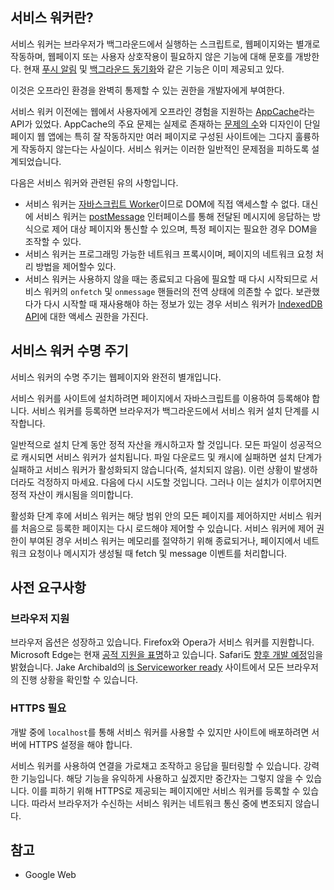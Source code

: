 ## 서비스 워커란?

서비스 워커는 브라우저가 백그라운드에서 실행하는 스크립트로, 웹페이지와는 별개로 작동하며, 웹페이지 또는 사용자 상호작용이 필요하지 않은 기능에 대해 문호를 개방한다. 현재 [푸시 알림](https://developers.google.com/web/updates/2015/03/push-notifications-on-the-open-web?hl=ko) 및 [백그라운드 동기화](https://developers.google.com/web/updates/2015/12/background-sync?hl=ko)와 같은 기능은 이미 제공되고 있다. 

이것은 오프라인 환경을 완벽히 통제할 수 있는 권한을 개발자에게 부여한다.

서비스 워커 이전에는 웹에서 사용자에게 오프라인 경험을 지원하는 [AppCache](https://www.html5rocks.com/en/tutorials/appcache/beginner/)라는 API가 있었다. AppCache의 주요 문제는 실제로 존재하는 [문제의 수](http://alistapart.com/article/application-cache-is-a-douchebag)와 디자인이 단일 페이지 웹 앱에는 특히 잘 작동하지만 여러 페이지로 구성된 사이트에는 그다지 훌륭하게 작동하지 않는다는 사실이다. 서비스 워커는 이러한 일반적인 문제점을 피하도록 설계되었습니다.

다음은 서비스 워커와 관련된 유의 사항입니다.

- 서비스 워커는 [자바스크립트 Worker](https://www.html5rocks.com/en/tutorials/workers/basics/)이므로 DOM에 직접 액세스할 수 없다. 대신에 서비스 워커는 [postMessage](https://html.spec.whatwg.org/multipage/workers.html#dom-worker-postmessage) 인터페이스를 통해 전달된 메시지에 응답하는 방식으로 제어 대상 페이지와 통신할 수 있으며, 특정 페이지는 필요한 경우 DOM을 조작할 수 있다.
- 서비스 워커는 프로그래밍 가능한 네트워크 프록시이며, 페이지의 네트워크 요청 처리 방법을 제어할수 있다.
- 서비스 워커는 사용하지 않을 때는 종료되고 다음에 필요할 때 다시 시작되므로 서비스 워커의 `onfetch` 및 `onmessage` 핸들러의 전역 상태에 의존할 수 없다. 보관했다가 다시 시작할 때 재사용해야 하는 정보가 있는 경우 서비스 워커가 [IndexedDB API](https://developer.mozilla.org/en-US/docs/Web/API/IndexedDB_API)에 대한 액세스 권한을 가진다.

## 서비스 워커 수명 주기

서비스 워커의 수명 주기는 웹페이지와 완전히 별개입니다.

서비스 워커를 사이트에 설치하려면 페이지에서 자바스크립트를 이용하여 등록해야 합니다. 서비스 워커를 등록하면 브라우저가 백그라운드에서 서비스 워커 설치 단계를 시작합니다.

일반적으로 설치 단계 동안 정적 자산을 캐시하고자 할 것입니다. 모든 파일이 성공적으로 캐시되면 서비스 워커가 설치됩니다. 파일 다운로드 및 캐시에 실패하면 설치 단계가 실패하고 서비스 워커가 활성화되지 않습니다(즉, 설치되지 않음). 이런 상황이 발생하더라도 걱정하지 마세요. 다음에 다시 시도할 것입니다. 그러나 이는 설치가 이루어지면 정적 자산이 캐시됨을 의미합니다.

활성화 단계 후에 서비스 워커는 해당 범위 안의 모든 페이지를 제어하지만 서비스 워커를 처음으로 등록한 페이지는 다시 로드해야 제어할 수 있습니다. 서비스 워커에 제어 권한이 부여된 경우 서비스 워커는 메모리를 절약하기 위해 종료되거나, 페이지에서 네트워크 요청이나 메시지가 생성될 때 fetch 및 message 이벤트를 처리합니다.

## 사전 요구사항

### 브라우저 지원

브라우저 옵션은 성장하고 있습니다. Firefox와 Opera가 서비스 워커를 지원합니다. Microsoft Edge는 현재 [공적 지원을 표명](https://developer.microsoft.com/en-us/microsoft-edge/platform/status/serviceworker/)하고 있습니다. Safari도 [향후 개발 예정](https://trac.webkit.org/wiki/FiveYearPlanFall2015)임을 밝혔습니다. Jake Archibald의 [is Serviceworker ready](https://jakearchibald.github.io/isserviceworkerready/) 사이트에서 모든 브라우저의 진행 상황을 확인할 수 있습니다.

### HTTPS 필요

개발 중에 `localhost`를 통해 서비스 워커를 사용할 수 있지만 사이트에 배포하려면 서버에 HTTPS 설정을 해야 합니다.

서비스 워커를 사용하여 연결을 가로채고 조작하고 응답을 필터링할 수 있습니다. 강력한 기능입니다. 해당 기능을 유익하게 사용하고 싶겠지만 중간자는 그렇지 않을 수 있습니다. 이를 피하기 위해 HTTPS로 제공되는 페이지에만 서비스 워커를 등록할 수 있습니다. 따라서 브라우저가 수신하는 서비스 워커는 네트워크 통신 중에 변조되지 않습니다.



## 참고 

- Google Web

